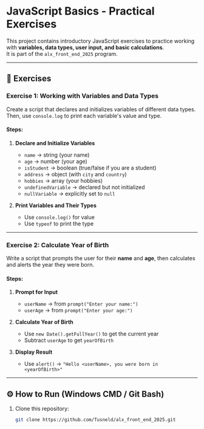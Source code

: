 # JavaScript Basics - Practical Exercises

This project contains introductory JavaScript exercises to practice working with **variables, data types, user input, and basic calculations**.  
It is part of the `alx_front_end_2025` program.

---

## 📘 Exercises

### **Exercise 1: Working with Variables and Data Types**
Create a script that declares and initializes variables of different data types.  
Then, use `console.log` to print each variable's value and type.

#### Steps:
1. **Declare and Initialize Variables**
   - `name` → string (your name)
   - `age` → number (your age)
   - `isStudent` → boolean (true/false if you are a student)
   - `address` → object (with `city` and `country`)
   - `hobbies` → array (your hobbies)
   - `undefinedVariable` → declared but not initialized
   - `nullVariable` → explicitly set to `null`

2. **Print Variables and Their Types**
   - Use `console.log()` for value
   - Use `typeof` to print the type

---

### **Exercise 2: Calculate Year of Birth**
Write a script that prompts the user for their **name** and **age**, then calculates and alerts the year they were born.

#### Steps:
1. **Prompt for Input**
   - `userName` → from `prompt("Enter your name:")`
   - `userAge` → from `prompt("Enter your age:")`

2. **Calculate Year of Birth**
   - Use `new Date().getFullYear()` to get the current year
   - Subtract `userAge` to get `yearOfBirth`

3. **Display Result**
   - Use `alert()` → `"Hello <userName>, you were born in <yearOfBirth>"`

---

## ⚙️ How to Run (Windows CMD / Git Bash)
1. Clone this repository:
   ```bash
   git clone https://github.com/Tusneld/alx_front_end_2025.git

